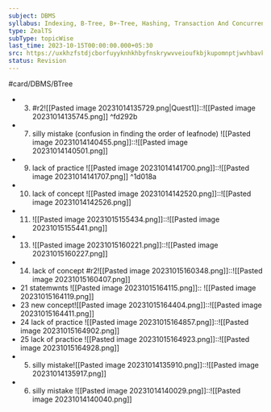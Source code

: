 ```yaml
---
subject: DBMS
syllabus: Indexing, B-Tree, B+-Tree, Hashing, Transaction And Concurrency Control
type: ZealTS
subType: topicWise
last_time: 2023-10-15T00:00:00.000+05:30
src: https://uxkhzfstdjcborfuyyknhkhbyfnskrywvveioufkbjkupomnptjwvhbavkysuhi.vercel.app/solution.html?testId=631efedfa733d3d3b8fe44e3&test_id=24
status: Revision
---
```

#card/DBMS/BTree

- 3. #r2![[Pasted image 20231014135729.png|Quest1]]::![[Pasted image 20231014135745.png]]
 ^fd292b
- 7. silly  mistake (confusion in finding the order of leafnode) ![[Pasted image 20231014140455.png]]::![[Pasted image 20231014140501.png]]
- 9. lack of practice ![[Pasted image 20231014141700.png]]::![[Pasted image 20231014141707.png]] ^1d018a
- 10. lack of concept ![[Pasted image 20231014142520.png]]::![[Pasted image 20231014142526.png]]
- 11. ![[Pasted image 20231015155434.png]]::![[Pasted image 20231015155441.png]]
- 13. ![[Pasted image 20231015160221.png]]::![[Pasted image 20231015160227.png]]
- 14. lack of concept #r2![[Pasted image 20231015160348.png]]::![[Pasted image 20231015160407.png]]
- 21 statemwnts ![[Pasted image 20231015164115.png]]:: ![[Pasted image 20231015164119.png]]
- 23 new concept![[Pasted image 20231015164404.png]]::![[Pasted image 20231015164411.png]]
- 24 lack of practice ![[Pasted image 20231015164857.png]]::![[Pasted image 20231015164902.png]]
- 25 lack of practice ![[Pasted image 20231015164923.png]]::![[Pasted image 20231015164928.png]]
- 5. silly mistake![[Pasted image 20231014135910.png]]::![[Pasted image 20231014135917.png]]
- 6. silly mistake ![[Pasted image 20231014140029.png]]::![[Pasted image 20231014140040.png]]
